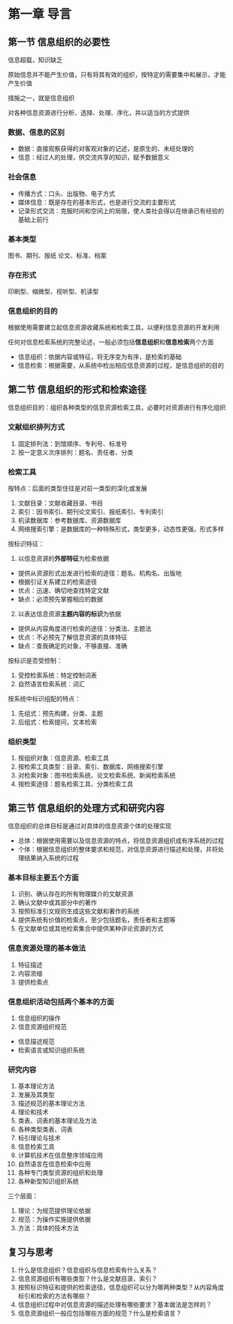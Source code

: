 # 第一章 导言

## 第一节 信息组织的必要性

信息超载，知识缺乏

原始信息并不能产生价值，只有将其有效的组织，按特定的需要集中和展示，才能产生价值

措施之一，就是信息组织

对各种信息资源进行分析、选择、处理、序化，并以适当的方式提供

### 数据、信息的区别

- 数据：直接观察获得的对客观对象的记述，是原生的、未经处理的
- 信息：经过人的处理，供交流共享的知识，赋予数据意义

### 社会信息

- 传播方式：口头、出版物、电子方式
- 媒体信息：既是存在的基本形式，也是进行交流的主要形式
- 记录形式交流：克服时间和空间上的局限，使人类社会得以在继承已有经验的基础上前行

### 基本类型

图书、期刊、报纸 论文、标准、档案

### 存在形式

印刷型、缩微型、视听型、机读型

### 信息组织的目的

根据使用需要建立起信息资源收藏系统和检索工具，以便利信息资源的开发利用

任何对信息检索系统的完整论述，一般必须包括**信息组织**和**信息检索**两个方面

- 信息组织：依据内容或特征，将无序变为有序，是检索的基础
- 信息检索：根据需要，从系统中检出相应信息资源的过程，是信息组织的目的

## 第二节 信息组织的形式和检索途径

信息组织目的：组织各种类型的信息资源检索工具，必要时对资源进行有序化组织

### 文献组织排列方式

1. 固定排列法：到馆顺序、专利号、标准号
2. 按一定意义次序排列：题名、责任者、分类

### 检索工具

按特点：后面的类型住往是对前一类型的深化或发展

1. 文献目录：文献收藏目录、书目
2. 索引：因书索引、期刊论文索引、报纸索引、专利索引
3. 机读数据库：参考数据库、资源数据库
4. 网络搜索引擎：是数据库的一种特殊形式，类型更多，动态性更强，形式多样

按标识特征：

1. 以信息资源的**外部特征**为检索依据
  - 提供从资源形式出发进行检索的途径：题名、机构名、出版地
  - 根据引证关系建立的检索途径
  - 优点：迅速、确切地查找特定文献
  - 缺点：必须预先掌握相应的数据

2. 以表达信息资源**主题内容的标识**为依据
  - 提供从内容角度进行检索的途径：分类法、主题法
  - 优点：不必预先了解信息资源的具体特征
  - 缺点：查我确定的对象，不够直接、准确

按标识是否受控制：

1. 受控检索系统：特定控制词表
2. 自然语言检索系统：词汇

按系统中标识组配的特点：

1. 先组式：预先构建，分类、主题
2. 后组式：检索提问，文本检索

### 组织类型

1. 按组织对象：信息资源、检索工具
2. 按检索工具类型：目录、索引、数据库、网络搜索引擎
3. 对检索对象：图书检索系统、论文检索系统、新闻检索系统
4. 按检索途径：题名检索工具、分类检索工具


## 第三节 信息组织的处理方式和研究内容

信息组织的总体目标是通过对具体的信息资源个体的处理实现
  - 总体：根据使用需要以及信息资源的特点，将信息资源组织成有序系统的过程
  - 个体：根据信息组织的整体要求和规范，对信息资源进行描述和处理，并将处理结果纳入系统的过程

### 基本目标主要五个方面

1. 识别、确认存在的所有物理媒介的文献资源
2. 确认文献中或其部分中的著作
3. 按照标准引文规则生成这些文献和著作的系统
4. 提供系统有价值的检索点，至少包括题名，责任者和主题等
5. 在文献单位或其他检索集合中提供某种评论资源的方式

### 信息资源处理的基本做法

1. 特征描述
2. 内容浓缩
3. 提供检索点

### 信息组织活动包括两个基本的方面

1. 信息组织的操作
2. 信息资源组织规范
  - 信息描述规范
  - 检索语言或知识组织系统

### 研究内容

1. 基本理论方法
2. 发展及其类型
3. 描述规范的基本理论方法
4. 理论和技术
5. 类表、词表的基本理论及方法
6. 各种类型类表、词表
7. 标引理论与技术
8. 信息检索工具
9. 计算机技术在信息整序领域应用
10. 自然语言在信息检索中应用
11. 各种专门类型资源的组织和处理
12. 各种新型知识组织系统

三个层面：

1. 理论：为规范提供理论依据
2. 规范：为操作实施提供依据
3. 方法：具体的技术方法

## 复习与思考

1. 什么是信息组织？信息组织与信息检索有什么关系？
2. 信息资源组织有哪些类型？什么是文献目录、索引？
3. 按照标识特征和提供的检索途径，信息组织可以分为哪两种类型？从内容角度标引和检索的方法有哪些？
4. 信息组织过程中对信息资源的描述处理有哪些要求？基本做法是怎样的？
5. 信息资源组织一般应包括哪些方面的规范？什么是检索语言？
